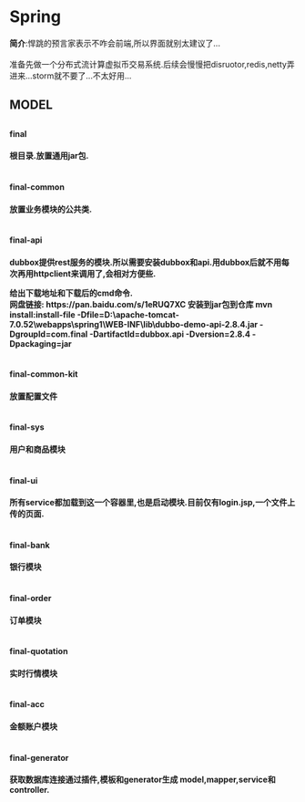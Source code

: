 # Spring
<b>简介</b>:悍跳的预言家表示不咋会前端,所以界面就别太建议了...<br>
<br>准备先做一个分布式流计算虚拟币交易系统.后续会慢慢把disruotor,redis,netty弄进来...storm就不要了...不太好用...
<h2>MODEL<h2>
<h4>final<h4>
根目录.放置通用jar包.
<br><br>
<h4>final-common<h4>
放置业务模块的公共类.
<br><br>
<h4>final-api<h4>
<p>dubbox提供rest服务的模块.所以需要安装dubbox和api.用dubbox后就不用每次再用httpclient来调用了,会相对方便些.</p>
给出下载地址和下载后的cmd命令.<br>网盘链接: https://pan.baidu.com/s/1eRUQ7XC 
安装到jar包到仓库
mvn install:install-file -Dfile=D:\apache-tomcat-7.0.52\webapps\spring1\WEB-INF\lib\dubbo-demo-api-2.8.4.jar  -DgroupId=com.final -DartifactId=dubbox.api -Dversion=2.8.4 -Dpackaging=jar
<br><br>
<h4>final-common-kit<h4>
放置配置文件
<br><br>
<h4>final-sys<h4>
用户和商品模块
<br><br>
<h4>final-ui<h4>
所有service都加载到这一个容器里,也是启动模块.目前仅有login.jsp,一个文件上传的页面.
<br><br>
<h4>final-bank<h4>
银行模块
<br><br>
<h4>final-order<h4>
订单模块
<br><br>
<h4>final-quotation<h4>
实时行情模块
<br><br>
<h4>final-acc<h4>
金额账户模块
<br><br>
<h4>final-generator<h4>
获取数据库连接通过插件,模板和generator生成 model,mapper,service和controller.


